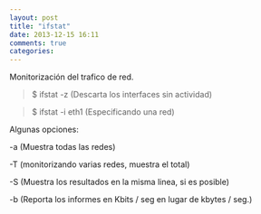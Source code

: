 ```yaml
---
layout: post
title: "ifstat"
date: 2013-12-15 16:11
comments: true
categories: 
---
```

Monitorización del trafico de red.

>$ ifstat -z (Descarta los interfaces sin actividad)

>$ ifstat -i eth1 (Especificando una red)

Algunas opciones:

-a (Muestra todas las redes)

-T (monitorizando varias redes, muestra el total)

-S (Muestra los resultados en la misma linea, si es posible)

-b (Reporta los informes en Kbits / seg en lugar de kbytes / seg.)

